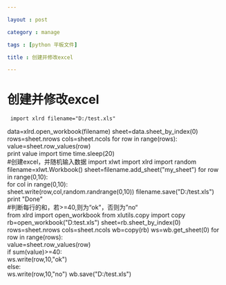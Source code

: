 ```yaml
---

layout : post

category : manage

tags : [python 平板文件]

title : 创建并修改excel

---
```


# 创建并修改excel

     import xlrd filename="D:/test.xls" 
data=xlrd.open_workbook(filename) 
sheet=data.sheet_by_index(0)
 rows=sheet.nrows 
cols=sheet.ncols for row in range(rows):     
value=sheet.row_values(row) 	
print value import time time.sleep(20)  
    #创建excel，并随机输入数据
 import xlwt import xlrd
 import random
 filename=xlwt.Workbook() 
sheet=filename.add_sheet("my_sheet") 
for row in range(0,10):     
for col in range(0,10):         
sheet.write(row,col,random.randrange(0,10)) filename.save("D:/test.xls") print "Done"  
    #判断每行的和，若>=40,则为“ok"，否则为”no“  
from xlrd import open_workbook 
from xlutils.copy import copy 
rb=open_workbook("D:test.xls") 
sheet=rb.sheet_by_index(0) 
rows=sheet.nrows 
cols=sheet.ncols 
wb=copy(rb) 
ws=wb.get_sheet(0) 
for row in range(rows): 	
value=sheet.row_values(row) 	
if sum(value)>=40: 		
ws.write(row,10,"ok") 	
else: 		
ws.write(row,10,"no") wb.save("D:/test.xls")
